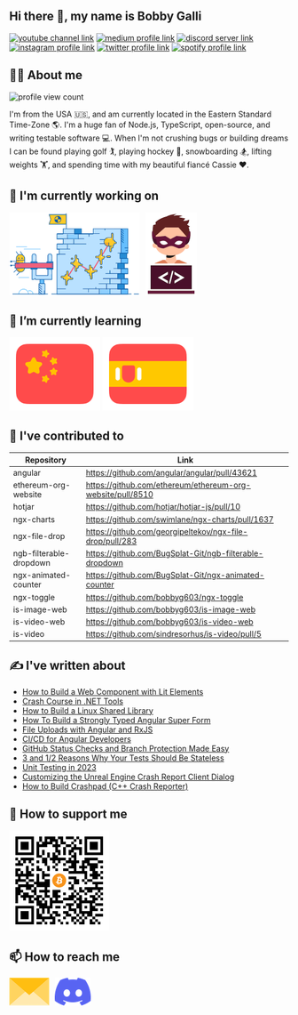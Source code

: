 ## Hi there 👋, my name is Bobby Galli

[![youtube channel link](https://img.shields.io/badge/YouTube-FF0000?style=for-the-badge&logo=youtube&logoColor=white)](https://youtube.com/c/bobbyg603)
[![medium profile link](https://img.shields.io/badge/Medium-12100E?style=for-the-badge&logo=medium&logoColor=white)](https://medium.com/@bobbyg603)
[![discord server link](https://img.shields.io/badge/Discord-7289DA?style=for-the-badge&logo=discord&logoColor=white)](https://discord.gg/UxNXrBukjZ)
[![instagram profile link](https://img.shields.io/badge/Instagram-E4405F?style=for-the-badge&logo=instagram&logoColor=white)](https://instagram.com/bobbyg603)
[![twitter profile link](https://img.shields.io/badge/Twitter-1DA1F2?style=for-the-badge&logo=twitter&logoColor=white)](https://twitter.com/bobbyg603)
[![spotify profile link](https://img.shields.io/badge/Spotify-1ED760?&style=for-the-badge&logo=spotify&logoColor=white)](https://open.spotify.com/user/1268047170?si=70bd315ee3ba4c40)

## 🙋‍♂️ About me

![profile view count](https://komarev.com/ghpvc/?username=bobbyg603)

I'm from the USA 🇺🇸, and am currently located in the Eastern Standard Time-Zone 🌎. I'm a huge fan of Node.js, TypeScript, open-source, and writing testable software 💻. When I'm not crushing bugs or building dreams I can be found playing golf 🏌️, playing hockey 🏒, snowboarding 🏂, lifting weights 🏋️, and spending time with my beautiful fiancé Cassie ❤️.

## 🔭 I'm currently working on

[<img src="assets/bugsplat-slingshot-small.png" alt="bugsplat slingshot" height="150px">](https://github.com/BugSplat-Git)
[<img style="margin-left: 6.5px" src="assets/wdh-logo.png" alt="bugsplat slingshot" height="150px">](https://github.com/workingdevshero)

## 🌱 I’m currently learning

[![chinese flag](assets/chinese-flag-round.svg)](https://www.duolingo.com/profile/bobbyg603)
[![spanish flag](assets/spanish-flag-round.svg)](https://www.duolingo.com/profile/bobbyg603)

## 🔨 I've contributed to

| Repository              | Link                                                       |
|-------------------------|------------------------------------------------------------|
| angular                 | https://github.com/angular/angular/pull/43621              |
| ethereum-org-website    | https://github.com/ethereum/ethereum-org-website/pull/8510 |
| hotjar                  | https://github.com/hotjar/hotjar-js/pull/10                |
| ngx-charts              | https://github.com/swimlane/ngx-charts/pull/1637           |
| ngx-file-drop           | https://github.com/georgipeltekov/ngx-file-drop/pull/283   |
| ngb-filterable-dropdown | https://github.com/BugSplat-Git/ngb-filterable-dropdown    |
| ngx-animated-counter    | https://github.com/BugSplat-Git/ngx-animated-counter       |
| ngx-toggle              | https://github.com/bobbyg603/ngx-toggle                    |
| is-image-web            | https://github.com/bobbyg603/is-image-web                  |
| is-video-web            | https://github.com/bobbyg603/is-video-web                  |
| is-video                | https://github.com/sindresorhus/is-video/pull/5            |

## ✍️ I've written about

- [How to Build a Web Component with Lit Elements](https://bobbyg603.medium.com/how-to-build-a-web-component-with-lit-elements-d88684a46e56)
- [Crash Course in .NET Tools](https://levelup.gitconnected.com/crash-course-in-net-tools-b2d84fd5074e)
- [How to Build a Linux Shared Library](https://medium.com/better-programming/how-to-build-a-linux-shared-library-f5b574b0c08e)
- [How To Build a Strongly Typed Angular Super Form](https://betterprogramming.pub/how-to-build-a-strongly-typed-angular-14-super-form-86837965a0e5)
- [File Uploads with Angular and RxJS](https://medium.com/better-programming/file-uploads-with-angular-and-rxjs-34262b3450ae)
- [CI/CD for Angular Developers](https://medium.com/@bobbyg603/ci-cd-for-angular-developers-be9a1485d22b)
- [GitHub Status Checks and Branch Protection Made Easy](https://medium.com/@bobbyg603/github-status-checks-and-branch-protection-made-easy-b70d6d9ffc76)
- [3 and 1/2 Reasons Why Your Tests Should Be Stateless](https://betterprogramming.pub/3-and-1-2-reasons-why-your-tests-should-be-stateless-ad93441705fe)
- [Unit Testing in 2023](https://medium.com/@bobbyg603/unit-testing-software-in-2022-b3ac00962c65)
- [Customizing the Unreal Engine Crash Report Client Dialog](https://www.bugsplat.com/blog/game-dev/customizing-ue4-crash-dialog/)
- [How to Build Crashpad (C++ Crash Reporter)](https://docs.bugsplat.com/introduction/getting-started/integrations/cross-platform/crashpad/how-to-build-google-crashpad)

## 💸 How to support me


[<img src="assets/bitcoin.png" alt="bitcoin address" width="180px">](https://www.blockchain.com/btc/address/bc1qpastlmflxq2tqc02pqr725cs7gwre2m46uxchg)

## 📫 How to reach me

[<img src="assets/envelope.png" height="50px">](mailto:bobbyg603@pm.me)
[<img style="margin-left: 6.5px" src="assets/discord.png" height="50px">](https://discord.gg/UxNXrBukjZ)
